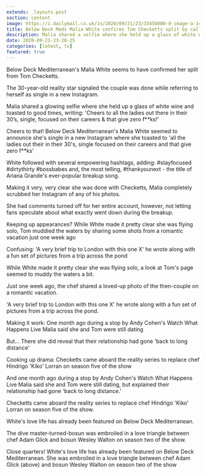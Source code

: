 ```yaml
---
extends: _layouts.post
section: content
image: https://i.dailymail.co.uk/1s/2020/09/21/23/33456080-0-image-a-147_1600726546677.jpg 
title: Below Deck Meds Malia White confirms Tom Checketts split by calling herself single on Instagram 
description: Malia shared a selfie where she held up a glass of white wine and wrote below Cheers to all the ladies out there in their 30s, single, focused on their careers & that give zero fks! 
date: 2020-09-21-23-20-25 
categories: [latest, tv] 
featured: true 
--- 
```

Below Deck Mediterranean's Malia White seems to have confirmed her split from Tom Checketts.

The 30-year-old reality star signaled the couple was done while referring to herself as single in a new Instagram.

Malia shared a glowing selfie where she held up a glass of white wine and toasted to good times, writing: 'Cheers to all the ladies out there in their 30’s, single, focused on their careers & that give zero f**ks!'

Cheers to that! Below Deck Mediterranean's Malia White seemed to announce she's single in a new Instagram where she toasted to 'all the ladies out their in their 30's, single focused on their careers and that give zero f**ks'

White followed with several empowering hashtags, adding: #stayfocused #dirtythirty #bossbabes and, the most telling, #thankyounext - the title of Ariana Grande's ever-popular breakup song.

Making it very, very clear she was done with Checketts, Malia completely scrubbed her Instagram of any of his photos. 

She had comments turned off for her entire account, however, not letting fans speculate about what exactly went down during the breakup. 

Keeping up appearances? While White made it pretty clear she was flying solo, Tom muddied the waters by sharing some shots from a romantic vacation just one week ago

Confusing: 'A very brief trip to London with this one X' he wrote along with a fun set of pictures from a trip across the pond

While White made it pretty clear she was flying solo, a look at Tom's page seemed to muddy the waters a bit.

Just one week ago, the chef shared a loved-up photo of the then-couple on a romantic vacation.

'A very brief trip to London with this one X' he wrote along with a fun set of pictures from a trip across the pond.  

Making it work: One month ago during a stop by Andy Cohen's Watch What Happens Live Malia said she and Tom were still dating

But... There she did reveal that their relationship had gone 'back to long distance' 

Cooking up drama: Checketts came aboard the reality series to replace chef Hindrigo 'Kiko' Lorran on season five of the show

And one month ago during a stop by Andy Cohen's Watch What Happens Live Malia said she and Tom were still dating, but explained their relationship had gone 'back to long distance.'

Checketts came aboard the reality series to replace chef Hindrigo 'Kiko' Lorran on season five of the show.

White's love life has already been featured on Below Deck Mediterranean. 

The dive master-turned-bosun was embroiled in a love triangle between chef Adam Glick and bosun Wesley Walton on season two of the show.

Close quarters! White's love life has already been featured on Below Deck Mediterranean. She was embroiled in a love triangle between chef Adam Glick (above) and bosun Wesley Walton on season two of the show

